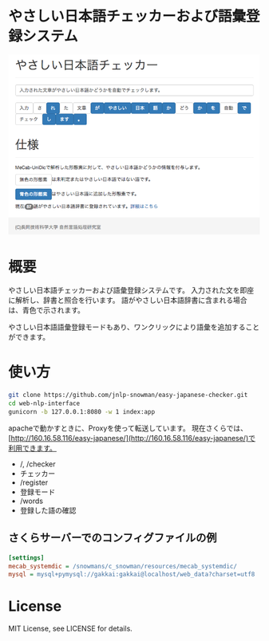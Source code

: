 # やさしい日本語チェッカーおよび語彙登録システム

![demonstration image](screen_shot.png)

# 概要
やさしい日本語チェッカーおよび語彙登録システムです。
入力された文を即座に解析し、辞書と照合を行います。
語がやさしい日本語辞書に含まれる場合は、青色で示されます。

やさしい日本語語彙登録モードもあり、ワンクリックにより語彙を追加することができます。

# 使い方

```sh
git clone https://github.com/jnlp-snowman/easy-japanese-checker.git
cd web-nlp-interface
gunicorn -b 127.0.0.1:8080 -w 1 index:app
```

apacheで動かすときに、Proxyを使って転送しています。
現在さくらでは、[http://160.16.58.116/easy-japanese/](http://160.16.58.116/easy-japanese/)で利用できます。

- /, /checker
 - チェッカー
- /register
 - 登録モード
- /words
 - 登録した語の確認

## さくらサーバーでのコンフィグファイルの例
```ini
[settings]
mecab_systemdic = /snowmans/c_snowman/resources/mecab_systemdic/
mysql = mysql+pymysql://gakkai:gakkai@localhost/web_data?charset=utf8
```

# License
MIT License, see LICENSE for details.
